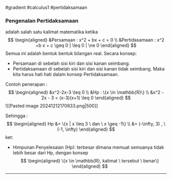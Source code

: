 #gradient #calculus1 #pertidaksamaan

### Pengenalan Pertidaksamaan

adalah salah satu kalimat matematika ketika $$
\begin{aligned}
&Persamaan : x^2 + bx + c = 0 \\
&Pertidasamaan : x^2 +b x + c \geq 0 | \leq 0 | \ne 0
\end{aligned}
$$
Semua ini adalah bentuk bentuk bilangan real. Secara konsep:
- Persamaan di sebelah sisi kiri dan sisi kanan seimbang.
- Pertidaksamaan di sebelah sisi kiri dan sisi kanan tidak seimbang.
Maka kita harus hati hati dalam konsep Pertidaksamaan.

Contoh penerapan :
$$
\begin{aligned}
&x^2-2x-3 \leq 0 \\
&Hp : \{x \in \mathbb{R}\} \\
&x^2 - 2x - 3 = (x-3)(x+1) \leq 0
\end{aligned}
$$
![[Pasted image 20241212170833.png|500]]

Sehingga : $$
\begin{aligned}
Hp &= \{x | x \leq 3 \ dan \ x \geq -1\} \\
&= (-\infty, 3) , \ (-1, \infty) 
\end{aligned}
$$
ket:
- Himpunan Penyelesaian (Hp): terbesar dimana memuat semuanya tidak lebih besar dari Hp, dengan konsep
$$
\begin{aligned}
\{x \in \mathbb{R}, kalimat \ tersebut \ benar\}
\end{aligned}
$$


___